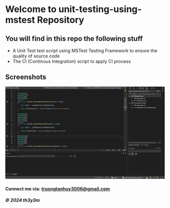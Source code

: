 # Welcome to unit-testing-using-mstest Repository

## You will find in this repo the following stuff

* A Unit Test test script using MSTest Testing Framework to ensure the quality of source code
* The CI (Continous Integration) script to apply CI process

## Screenshots
![Unit Test](https://github.com/th3y3m/unit-testing-using-mstest/blob/main/screenshots/UnitTest.png)

#### Connect me via: truongtanhuy3006@gmail.com

##### &#169; 2024 th3y3m

